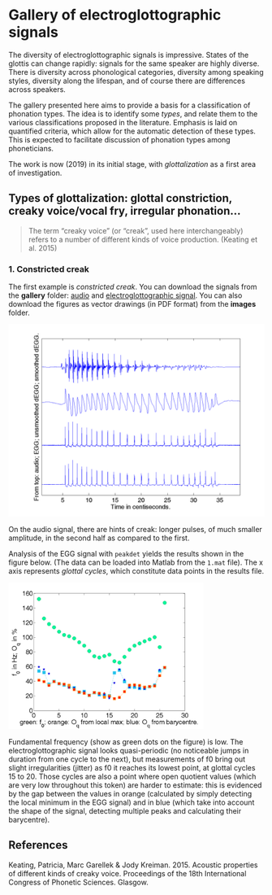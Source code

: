 Gallery of electroglottographic signals
=============

The diversity of electroglottographic signals is impressive. States of the glottis can change rapidly: signals for the same speaker are highly diverse. There is diversity across phonological categories, diversity among speaking styles, diversity along the lifespan, and of course there are differences across speakers. 

The gallery presented here aims to provide a basis for a classification of phonation types. The idea is to identify some _types_, and relate them to the various classifications proposed in the literature. Emphasis is laid on quantified criteria, which allow for the automatic detection of these types. This is expected to facilitate discussion of phonation types among phoneticians. 

The work is now (2019) in its initial stage, with _glottalization_ as a first area of investigation.

## Types of glottalization: glottal constriction, creaky voice/vocal fry, irregular phonation...

> The term “creaky voice” (or “creak”, used here
> interchangeably) refers to a number of different
> kinds of voice production. (Keating et al. 2015)

### 1. Constricted creak

The first example is _constricted creak_. You can download the signals from the **gallery** folder: [audio](1_ConstrictedCreak_M1_AUD.wav) and [electroglottographic signal](1_ConstrictedCreak_M1_EGG.wav). You can also download the figures as vector drawings (in PDF format) from the **images** folder.

<img src="images/1_sig.png" alt="First figure: constricted creak. Muong speaker M1. Syllable /paj/, Tone 4. Signals.">

On the audio signal, there are hints of creak: longer pulses, of much smaller amplitude, in the second half as compared to the first.

Analysis of the EGG signal with `peakdet` yields the results shown in the figure below. (The data can be loaded into Matlab from the `1.mat` file). The x axis represents _glottal cycles_, which constitute data points in the results file.

<img src="images/1.png" alt="First figure: constricted creak. Muong speaker M1. Syllable /paj/, Tone 4. Results of EGG analysis." height="288">

Fundamental frequency (show as green dots on the figure) is low. The electroglottographic signal looks quasi-periodic (no noticeable jumps in duration from one cycle to the next), but measurements of f0 bring out slight irregularities (jitter) as f0 it reaches its lowest point, at glottal cycles 15 to 20. Those cycles are also a point where open quotient values (which are very low throughout this token) are harder to estimate: this is evidenced by the gap between the values in orange (calculated by simply detecting the local minimum in the EGG signal) and in blue (which take into account the shape of the signal, detecting multiple peaks and calculating their barycentre).

## References
Keating, Patricia, Marc Garellek & Jody Kreiman. 2015. Acoustic properties of different kinds of creaky voice. Proceedings of the 18th International Congress of Phonetic Sciences. Glasgow.

